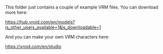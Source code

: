 This folder just contains a couple of example VRM files. You can download more here:

https://hub.vroid.com/en/models?is_other_users_available=1&is_downloadable=1

And you can make your own VRM characters here:

https://vroid.com/en/studio

